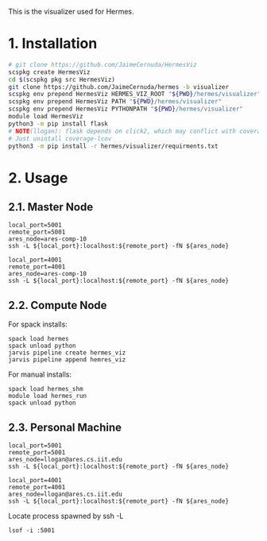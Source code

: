 
This is the visualizer used for Hermes.

# 1. Installation
```bash
# git clone https://github.com/JaimeCernuda/HermesViz
scspkg create HermesViz
cd $(scspkg pkg src HermesViz)
git clone https://github.com/JaimeCernuda/hermes -b visualizer
scspkg env prepend HermesViz HERMES_VIZ_ROOT "${PWD}/hermes/visualizer"
scspkg env prepend HermesViz PATH "${PWD}/hermes/visualizer"
scspkg env prepend HermesViz PYTHONPATH "${PWD}/hermes/visualizer"
module load HermesViz
python3 -m pip install flask
# NOTE(llogan): flask depends on click2, which may conflict with coverage-lcov installed by jarvis-util
# Just unintall coverage-lcov
python3 -m pip install -r hermes/visualizer/requirments.txt
```

# 2. Usage

## 2.1. Master Node
```
local_port=5001
remote_port=5001
ares_node=ares-comp-10
ssh -L ${local_port}:localhost:${remote_port} -fN ${ares_node}

local_port=4001
remote_port=4001
ares_node=ares-comp-10
ssh -L ${local_port}:localhost:${remote_port} -fN ${ares_node}
```

## 2.2. Compute Node

For spack installs:
```
spack load hermes
spack unload python
jarvis pipeline create hermes_viz
jarvis pipeline append hemres_viz
```

For manual installs:
```
spack load hermes_shm
module load hermes_run
spack unload python
```

## 2.3. Personal Machine
```
local_port=5001
remote_port=5001
ares_node=llogan@ares.cs.iit.edu
ssh -L ${local_port}:localhost:${remote_port} -fN ${ares_node}

local_port=4001
remote_port=4001
ares_node=llogan@ares.cs.iit.edu
ssh -L ${local_port}:localhost:${remote_port} -fN ${ares_node}
```

Locate process spawned by ssh -L
```
lsof -i :5001
```